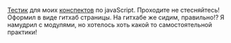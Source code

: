 [Тестик](https://aquariids.github.io/Quiz-JS/) для моих [конспектов](https://github.com/Aquariids/Js-Ts-React-etc../tree/main/JavaScript#js) по javaScript. Проходите не стесняйтесь!<br>
Оформил в виде гитхаб страницы. На гитхабе же сидим, правильно!?
Я  намудрил с модулями, но хотелось хоть какой то самостоятельной практики!
